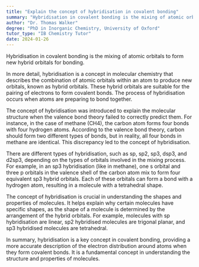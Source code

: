```yaml
---
title: "Explain the concept of hybridisation in covalent bonding"
summary: "Hybridisation in covalent bonding is the mixing of atomic orbitals to form new hybrid orbitals for bonding."
author: "Dr. Thomas Walker"
degree: "PhD in Inorganic Chemistry, University of Oxford"
tutor_type: "IB Chemistry Tutor"
date: 2024-01-26
---
```


Hybridisation in covalent bonding is the mixing of atomic orbitals to form new hybrid orbitals for bonding.

In more detail, hybridisation is a concept in molecular chemistry that describes the combination of atomic orbitals within an atom to produce new orbitals, known as hybrid orbitals. These hybrid orbitals are suitable for the pairing of electrons to form covalent bonds. The process of hybridisation occurs when atoms are preparing to bond together.

The concept of hybridisation was introduced to explain the molecular structure when the valence bond theory failed to correctly predict them. For instance, in the case of methane (CH4), the carbon atom forms four bonds with four hydrogen atoms. According to the valence bond theory, carbon should form two different types of bonds, but in reality, all four bonds in methane are identical. This discrepancy led to the concept of hybridisation.

There are different types of hybridisation, such as sp, sp2, sp3, dsp3, and d2sp3, depending on the types of orbitals involved in the mixing process. For example, in an sp3 hybridisation (like in methane), one s orbital and three p orbitals in the valence shell of the carbon atom mix to form four equivalent sp3 hybrid orbitals. Each of these orbitals can form a bond with a hydrogen atom, resulting in a molecule with a tetrahedral shape.

The concept of hybridisation is crucial in understanding the shapes and properties of molecules. It helps explain why certain molecules have specific shapes, as the shape of a molecule is determined by the arrangement of the hybrid orbitals. For example, molecules with sp hybridisation are linear, sp2 hybridised molecules are trigonal planar, and sp3 hybridised molecules are tetrahedral.

In summary, hybridisation is a key concept in covalent bonding, providing a more accurate description of the electron distribution around atoms when they form covalent bonds. It is a fundamental concept in understanding the structure and properties of molecules.
    